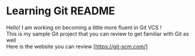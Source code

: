 # Learning Git README
Hello! I am working on becoming a little more fluent in Git VCS ! <br>
This is my sample Git project that you can review to get familiar with Git as well <br>
Here is the website you can review [https://git-scm.com/]

